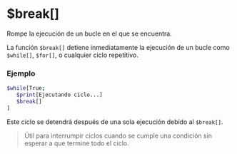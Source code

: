 # $break[]
Rompe la ejecución de un bucle en el que se encuentra.

La función `$break[]` detiene inmediatamente la ejecución de un bucle como `$while[]`, `$for[]`, o cualquier ciclo repetitivo.


### Ejemplo 
```bash
$while[True; 
   $print[Ejecutando ciclo...]
   $break[]
]
```
Este ciclo se detendrá después de una sola ejecución debido al `$break[]`.

> Útil para interrumpir ciclos cuando se cumple una condición sin esperar a que termine todo el ciclo.

